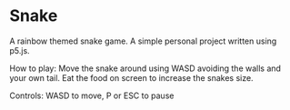 # Snake
A rainbow themed snake game. A simple personal project written using p5.js.

How to play: Move the snake around using WASD avoiding the walls and your own tail. Eat the food on screen to increase the snakes size. 

Controls: WASD to move, P or ESC to pause
